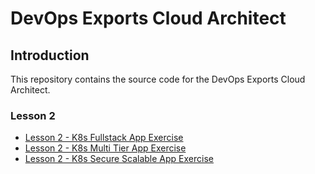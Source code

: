 # DevOps Exports Cloud Architect

## Introduction

This repository contains the source code for the DevOps Exports Cloud Architect.

### Lesson 2

- [Lesson 2 - K8s Fullstack App Exercise](lesson2/k8s_fullStack_exercise.md)
- [Lesson 2 - K8s Multi Tier App Exercise](lesson2/k8s_multi-tier_exercise.md)
- [Lesson 2 - K8s Secure Scalable App Exercise](lesson2/k8s_secure_scalable_exercise.md)
